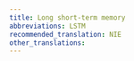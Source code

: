 ```yaml
---
title: Long short-term memory
abbreviations: LSTM
recommended_translation: NIE
other_translations:
---
```

